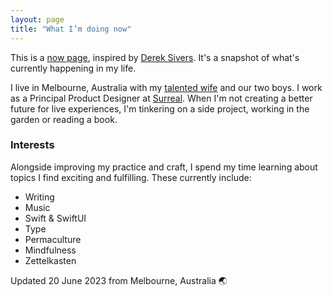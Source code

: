 ```yaml
---
layout: page
title: "What I’m doing now"
---
```


This is a [now page](https://nownownow.com/about), inspired by [Derek Sivers](https://sive.rs/now). It's a snapshot of what's currently happening in my life.

I live in Melbourne, Australia with my [talented wife](https://instagram.com/maryannemoodie) and our two boys. I work as a Principal Product Designer at [Surreal](http://surreal.live). When I'm not creating a better future for live experiences, I'm tinkering on a side project, working in the garden or reading a book.

### Interests

Alongside improving my practice and craft, I spend my time learning about topics I find exciting and fulfilling. These currently include:

- Writing
- Music
- Swift & SwiftUI
- Type
- Permaculture
- Mindfulness
- Zettelkasten

<p class="text-sm metadata">Updated 20 June 2023 from Melbourne, Australia 🌏</p>
